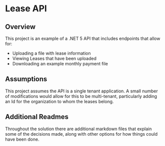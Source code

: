 # Lease API
## Overview
This project is an example of a .NET 5 API that includes endpoints that allow for: 
- Uploading a file with lease information
- Viewing Leases that have been uploaded
- Downloading an example monthly payment file

## Assumptions
This project assumes the API is a single tenant application.  A small number of modifications would allow for this to be multi-tenant, particularly adding an Id for the organization to whom the leases belong.

## Additional Readmes
Throughout the solution there are additional markdown files that explain some of the decisions made, along with other options for how things could have been done.